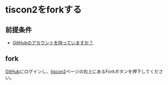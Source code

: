 # tiscon2をforkする

## 前提条件

* [GitHubのアカウントを持っていますか？](readyForGitHub.md)

## fork

[GitHub](https://github.com/)にログインし、[tiscon2](https://github.com/tiscon/tiscon2)ページの右上にあるForkボタンを押下してください。
